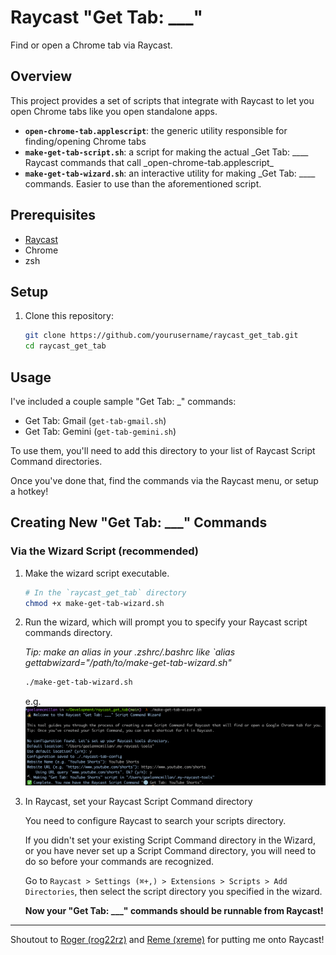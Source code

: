 # Raycast "Get Tab: \_\_\_"

Find or open a Chrome tab via Raycast.

## Overview

This project provides a set of scripts that integrate with Raycast to let you open Chrome tabs like you open standalone apps.

- **`open-chrome-tab.applescript`**: the generic utility responsible for finding/opening Chrome tabs
- **`make-get-tab-script.sh`**: a script for making the actual \_Get Tab: \_\_\__ Raycast commands that call \_open-chrome-tab.applescript_
- **`make-get-tab-wizard.sh`**: an interactive utility for making \_Get Tab: \_\_\_\_ commands. Easier to use than the aforementioned script.

## Prerequisites

- [Raycast](https://www.raycast.com/)
- Chrome
- zsh

## Setup

1. Clone this repository:

   ```bash
   git clone https://github.com/yourusername/raycast_get_tab.git
   cd raycast_get_tab
   ```

## Usage

I've included a couple sample "Get Tab: \_" commands:

- Get Tab: Gmail (`get-tab-gmail.sh`)
- Get Tab: Gemini (`get-tab-gemini.sh`)

To use them, you'll need to add this directory to your list of Raycast Script Command directories.

Once you've done that, find the commands via the Raycast menu, or setup a hotkey!

## Creating New "Get Tab: \_\_\_" Commands

### Via the Wizard Script (recommended)

1. Make the wizard script executable.

   ```bash
   # In the `raycast_get_tab` directory
   chmod +x make-get-tab-wizard.sh
   ```

2. Run the wizard, which will prompt you to specify your Raycast script commands directory.

   _Tip: make an alias in your .zshrc/.bashrc like `alias gettabwizard="/path/to/make-get-tab-wizard.sh"_

   ```bash
   ./make-get-tab-wizard.sh
   ```

   e.g. ![example usage](./wizard-example.png)

3. In Raycast, set your Raycast Script Command directory

   You need to configure Raycast to search your scripts directory.

   If you didn't set your existing Script Command directory in the Wizard, or you have never set up a Script Command directory, you will need to do so before your commands are recognized.

   Go to `Raycast > Settings (⌘+,) > Extensions > Scripts > Add Directories`, then select the script directory you specified in the wizard.

   **Now your "Get Tab: \_\_\_" commands should be runnable from Raycast!**

---

Shoutout to [Roger (rog22rz)](https://github.com/rog22rz) and [Reme (xreme)](https://github.com/xreme) for putting me onto Raycast!
